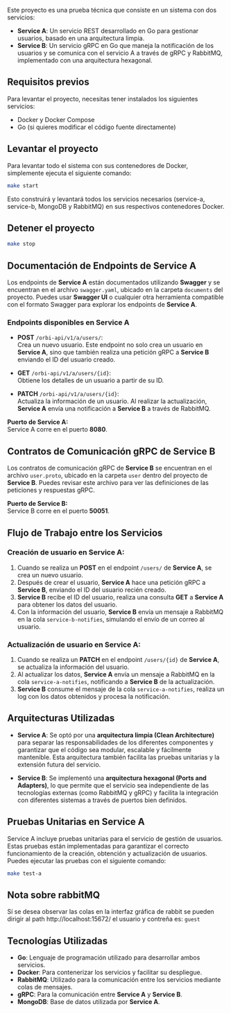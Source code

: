 Este proyecto es una prueba técnica que consiste en un sistema con dos servicios:

- **Service A**: Un servicio REST desarrollado en Go para gestionar usuarios, basado en una arquitectura limpia.
- **Service B**: Un servicio gRPC en Go que maneja la notificación de los usuarios y se comunica con el servicio A a través de gRPC y RabbitMQ, implementado con una arquitectura hexagonal.

## Requisitos previos

Para levantar el proyecto, necesitas tener instalados los siguientes servicios:

- Docker y Docker Compose
- Go (si quieres modificar el código fuente directamente)

## Levantar el proyecto

Para levantar todo el sistema con sus contenedores de Docker, simplemente ejecuta el siguiente comando:

```bash
make start
```
Esto construirá y levantará todos los servicios necesarios (service-a, service-b, MongoDB y RabbitMQ) en sus respectivos contenedores Docker.


## Detener el proyecto
```bash
make stop
```
## Documentación de Endpoints de Service A

Los endpoints de **Service A** están documentados utilizando **Swagger** y se encuentran en el archivo `swagger.yaml`, ubicado en la carpeta `documents` del proyecto. Puedes usar **Swagger UI** o cualquier otra herramienta compatible con el formato Swagger para explorar los endpoints de **Service A**.

### Endpoints disponibles en Service A

- **POST** `/orbi-api/v1/a/users/`:  
  Crea un nuevo usuario. Este endpoint no solo crea un usuario en **Service A**, sino que también realiza una petición gRPC a **Service B** enviando el ID del usuario creado.

- **GET** `/orbi-api/v1/a/users/{id}`:  
  Obtiene los detalles de un usuario a partir de su ID.

- **PATCH** `/orbi-api/v1/a/users/{id}`:  
  Actualiza la información de un usuario. Al realizar la actualización, **Service A** envía una notificación a **Service B** a través de RabbitMQ.

**Puerto de Service A:**  
Service A corre en el puerto **8080**.

## Contratos de Comunicación gRPC de Service B

Los contratos de comunicación gRPC de **Service B** se encuentran en el archivo `user.proto`, ubicado en la carpeta `user` dentro del proyecto de **Service B**. Puedes revisar este archivo para ver las definiciones de las peticiones y respuestas gRPC.

**Puerto de Service B:**  
Service B corre en el puerto **50051**.

## Flujo de Trabajo entre los Servicios

### Creación de usuario en Service A:
1. Cuando se realiza un **POST** en el endpoint `/users/` de **Service A**, se crea un nuevo usuario.
2. Después de crear el usuario, **Service A** hace una petición gRPC a **Service B**, enviando el ID del usuario recién creado.
3. **Service B** recibe el ID del usuario, realiza una consulta **GET** a **Service A** para obtener los datos del usuario.
4. Con la información del usuario, **Service B** envía un mensaje a RabbitMQ en la cola `service-b-notifies`, simulando el envío de un correo al usuario.

### Actualización de usuario en Service A:
1. Cuando se realiza un **PATCH** en el endpoint `/users/{id}` de **Service A**, se actualiza la información del usuario.
2. Al actualizar los datos, **Service A** envía un mensaje a RabbitMQ en la cola `service-a-notifies`, notificando a **Service B** de la actualización.
3. **Service B** consume el mensaje de la cola `service-a-notifies`, realiza un log con los datos obtenidos y procesa la notificación.

## Arquitecturas Utilizadas

- **Service A**: Se optó por una **arquitectura limpia (Clean Architecture)** para separar las responsabilidades de los diferentes componentes y garantizar que el código sea modular, escalable y fácilmente mantenible. Esta arquitectura también facilita las pruebas unitarias y la extensión futura del servicio.

- **Service B**: Se implementó una **arquitectura hexagonal (Ports and Adapters)**, lo que permite que el servicio sea independiente de las tecnologías externas (como RabbitMQ y gRPC) y facilita la integración con diferentes sistemas a través de puertos bien definidos.

## Pruebas Unitarias en Service A

Service A incluye pruebas unitarias para el servicio de gestión de usuarios. Estas pruebas están implementadas para garantizar el correcto funcionamiento de la creación, obtención y actualización de usuarios. Puedes ejecutar las pruebas con el siguiente comando:

```bash
make test-a
```

## Nota sobre rabbitMQ

Sí se desea observar las colas en la interfaz gráfica de rabbit se pueden dirigir al path http://localhost:15672/ el usuario y contreña es: `guest`



## Tecnologías Utilizadas

- **Go**: Lenguaje de programación utilizado para desarrollar ambos servicios.
- **Docker**: Para contenerizar los servicios y facilitar su despliegue.
- **RabbitMQ**: Utilizado para la comunicación entre los servicios mediante colas de mensajes.
- **gRPC**: Para la comunicación entre **Service A** y **Service B**.
- **MongoDB**: Base de datos utilizada por **Service A**.
